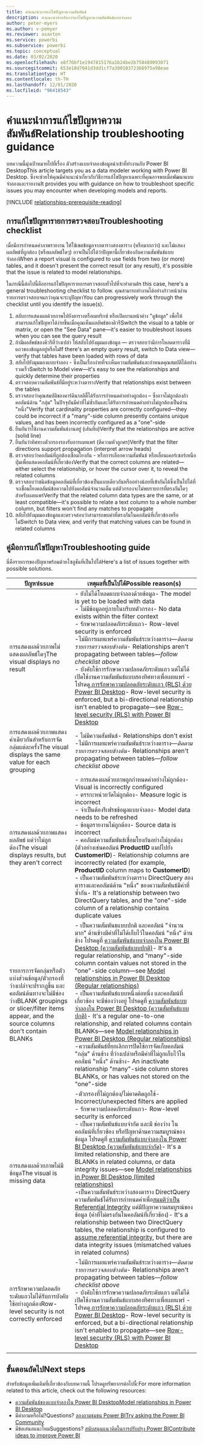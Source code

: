 ```yaml
---
title: คำแนะนำการแก้ไขปัญหาความสัมพันธ์
description: คำแนะนำสำหรับการแก้ไขปัญหาความสัมพันธ์แบบจำลอง
author: peter-myers
ms.author: v-pemyer
ms.reviewer: asaxton
ms.service: powerbi
ms.subservice: powerbi
ms.topic: conceptual
ms.date: 03/02/2020
ms.openlocfilehash: e8f76bf1e1947815176a1b24be2b758489093071
ms.sourcegitcommit: 653e18d7041d3dd1cf7a38010372366975a98eae
ms.translationtype: HT
ms.contentlocale: th-TH
ms.lasthandoff: 12/01/2020
ms.locfileid: "96418543"
---
```

# <a name="relationship-troubleshooting-guidance"></a><span data-ttu-id="def84-103">คำแนะนำการแก้ไขปัญหาความสัมพันธ์</span><span class="sxs-lookup"><span data-stu-id="def84-103">Relationship troubleshooting guidance</span></span>

<span data-ttu-id="def84-104">บทความนี้มุ่งเป้าหมายไปที่เรื่อง ตัวสร้างแบบจำลองข้อมูลนำเข้าที่ทำงานกับ Power BI Desktop</span><span class="sxs-lookup"><span data-stu-id="def84-104">This article targets you as a data modeler working with Power BI Desktop.</span></span> <span data-ttu-id="def84-105">ซึ่งจะช่วยให้คุณมีคำแนะนำเกี่ยวกับวิธีการแก้ไขปัญหาเฉพาะที่คุณอาจพบเมื่อพัฒนาแบบจำลองและรายงาน</span><span class="sxs-lookup"><span data-stu-id="def84-105">It provides you with guidance on how to troubleshoot specific issues you may encounter when developing models and reports.</span></span>

[!INCLUDE [relationships-prerequisite-reading](includes/relationships-prerequisite-reading.md)]

## <a name="troubleshooting-checklist"></a><span data-ttu-id="def84-106">การแก้ไขปัญหารายการตรวจสอบ</span><span class="sxs-lookup"><span data-stu-id="def84-106">Troubleshooting checklist</span></span>

<span data-ttu-id="def84-107">เมื่อมีการกำหนดค่าภาพรายงาน ให้ใช้เขตข้อมูลจากตารางสองตาราง (หรือมากกว่า) และไม่แสดงผลลัพธ์ที่ถูกต้อง (หรือผลลัพธ์ใดๆ) อาจเป็นไปได้ว่าปัญหานี้เกี่ยวข้องกับความสัมพันธ์แบบจำลอง</span><span class="sxs-lookup"><span data-stu-id="def84-107">When a report visual is configured to use fields from two (or more) tables, and it doesn't present the correct result (or any result), it's possible that the issue is related to model relationships.</span></span>

<span data-ttu-id="def84-108">ในกรณีนี้ต่อไปนี้คือการแก้ไขปัญหารายการตรวจสอบทั่วไปที่จะทำตาม</span><span class="sxs-lookup"><span data-stu-id="def84-108">In this case, here's a general troubleshooting checklist to follow.</span></span> <span data-ttu-id="def84-109">คุณสามารถทำงานได้อย่างก้าวหน้าผ่านรายการตรวจสอบจนกว่าคุณจะระบุปัญหา</span><span class="sxs-lookup"><span data-stu-id="def84-109">You can progressively work through the checklist until you identify the issue(s).</span></span>

1. <span data-ttu-id="def84-110">สลับการแสดงผลด้วยภาพไปยังตารางหรือเมทริกซ์ หรือเปิดบานหน้าต่าง "ดูข้อมูล" เพื่อให้สามารถแก้ไขปัญหาได้ง่ายขึ้นเมื่อคุณเห็นผลลัพธ์ของคิวรี</span><span class="sxs-lookup"><span data-stu-id="def84-110">Switch the visual to a table or matrix, or open the "See Data" pane—it's easier to troubleshoot issues when you can see the query result</span></span>
1. <span data-ttu-id="def84-111">ถ้ามีผลลัพธ์ของคิวรีที่ว่างเปล่า ให้สลับไปยังมุมมองข้อมูล — ตรวจสอบว่ามีการโหลดตารางที่มีแถวของข้อมูลอยู่หรือไม่</span><span class="sxs-lookup"><span data-stu-id="def84-111">If there's an empty query result, switch to Data view—verify that tables have been loaded with rows of data</span></span>
1. <span data-ttu-id="def84-112">สลับไปยังมุมมองแบบจำลอง - ซึ่งเป็นเรื่องง่ายที่จะเห็นความสัมพันธ์และกำหนดคุณสมบัติได้อย่างรวดเร็ว</span><span class="sxs-lookup"><span data-stu-id="def84-112">Switch to Model view—it's easy to see the relationships and quickly determine their properties</span></span>
1. <span data-ttu-id="def84-113">ตรวจสอบความสัมพันธ์ที่มีอยู่ระหว่างตาราง</span><span class="sxs-lookup"><span data-stu-id="def84-113">Verify that relationships exist between the tables</span></span>
1. <span data-ttu-id="def84-114">ตรวจสอบว่าคุณสมบัติของคาร์ดินาลลิตี้ได้รับการกำหนดค่าอย่างถูกต้อง – ซึ่งอาจไม่ถูกต้องถ้าคอลัมน์ด้าน "กลุ่ม" ในปัจจุบันมีค่าที่ไม่ซ้ำกันและได้รับการกำหนดค่าอย่างไม่ถูกต้องเป็นด้าน "หนึ่ง"</span><span class="sxs-lookup"><span data-stu-id="def84-114">Verify that cardinality properties are correctly configured—they could be incorrect if a "many"-side column presently contains unique values, and has been incorrectly configured as a "one"-side</span></span>
1. <span data-ttu-id="def84-115">ยืนยันว่าใช้งานความสัมพันธ์งานอยู่ (เส้นทึบ)</span><span class="sxs-lookup"><span data-stu-id="def84-115">Verify that the relationships are active (solid line)</span></span>
1. <span data-ttu-id="def84-116">ยืนยันว่าทิศทางตัวกรองรองรับการเผยแพร่ (ตีความหัวลูกศร)</span><span class="sxs-lookup"><span data-stu-id="def84-116">Verify that the filter directions support propagation (interpret arrow heads)</span></span>
1. <span data-ttu-id="def84-117">ตรวจสอบว่าคอลัมน์ที่ถูกต้องเชื่อมโยงกัน - หรือการเลือกความสัมพันธ์ หรือเลื่อนเคอร์เซอร์เหนือปุ่มเพื่อแสดงคอลัมน์ที่เกี่ยวข้อง</span><span class="sxs-lookup"><span data-stu-id="def84-117">Verify that the correct columns are related—either select the relationship, or hover the cursor over it, to reveal the related columns</span></span>
1. <span data-ttu-id="def84-118">ตรวจสอบว่าชนิดข้อมูลคอลัมน์ที่เกี่ยวข้องเป็นแบบเดียวกันหรืออย่างน้อยที่เข้ากันได้ซึ่งเป็นไปได้ที่จะเชื่อมโยงคอลัมน์ข้อความไปยังคอลัมน์จำนวนเต็ม แต่ตัวกรองจะไม่พบรายการที่ตรงกันใดๆ สำหรับเผยแพร่</span><span class="sxs-lookup"><span data-stu-id="def84-118">Verify that the related column data types are the same, or at least compatible—it's possible to relate a text column to a whole number column, but filters won't find any matches to propagate</span></span>
1. <span data-ttu-id="def84-119">สลับไปยังมุมมองข้อมูลและตรวจสอบว่าสามารถพบค่าที่ตรงกันในคอลัมน์ที่เกี่ยวข้องหรือไม่</span><span class="sxs-lookup"><span data-stu-id="def84-119">Switch to Data view, and verify that matching values can be found in related columns</span></span>

## <a name="troubleshooting-guide"></a><span data-ttu-id="def84-120">คู่มือการแก้ไขปัญหา</span><span class="sxs-lookup"><span data-stu-id="def84-120">Troubleshooting guide</span></span>

<span data-ttu-id="def84-121">นี่คือรายการของปัญหาพร้อมด้วยโซลูชันที่เป็นไปได้</span><span class="sxs-lookup"><span data-stu-id="def84-121">Here's a list of issues together with possible solutions.</span></span>

|<span data-ttu-id="def84-122">ปัญหา</span><span class="sxs-lookup"><span data-stu-id="def84-122">Issue</span></span>|<span data-ttu-id="def84-123">เหตุผลที่เป็นไปได้</span><span class="sxs-lookup"><span data-stu-id="def84-123">Possible reason(s)</span></span>|
|---------|---------|
|<span data-ttu-id="def84-124">การแสดงผลด้วยภาพไม่แสดงผลลัพธ์ใดๆ</span><span class="sxs-lookup"><span data-stu-id="def84-124">The visual displays no result</span></span>|<span data-ttu-id="def84-125">- ยังไม่ได้โหลดแบบจำลองด้วยข้อมูล</span><span class="sxs-lookup"><span data-stu-id="def84-125">- The model is yet to be loaded with data</span></span><br /><span data-ttu-id="def84-126">- ไม่มีข้อมูลอยู่ภายในบริบทตัวกรอง</span><span class="sxs-lookup"><span data-stu-id="def84-126">- No data exists within the filter context</span></span><br /><span data-ttu-id="def84-127">- รักษาความปลอดภัยระดับแถว</span><span class="sxs-lookup"><span data-stu-id="def84-127">- Row-level security is enforced</span></span><br /><span data-ttu-id="def84-128">-ไม่มีการเผยแพร่ความสัมพันธ์ระหว่างตาราง—_ติดตามรายการตรวจสอบข้างต้น_</span><span class="sxs-lookup"><span data-stu-id="def84-128">- Relationships aren't propagating between tables—_follow checklist above_</span></span><br /><span data-ttu-id="def84-129">- บังคับใช้การรักษาความปลอดภัยระดับแถว แต่ไม่ได้เปิดใช้งานความสัมพันธ์แบบสองทิศทางเพื่อเผยแพร่ - โปรดดู[ การรักษาความปลอดภัยระดับแถว (RLS) ด้วย Power BI Desktop](../create-reports/desktop-rls.md)</span><span class="sxs-lookup"><span data-stu-id="def84-129">- Row-level security is enforced, but a bi-directional relationship isn't enabled to propagate—see [Row-level security (RLS) with Power BI Desktop](../create-reports/desktop-rls.md)</span></span>|
|<span data-ttu-id="def84-130">การแสดงผลด้วยภาพแสดงค่าเดียวกันสำหรับการจัดกลุ่มแต่ละครั้ง</span><span class="sxs-lookup"><span data-stu-id="def84-130">The visual displays the same value for each grouping</span></span> |<span data-ttu-id="def84-131">- ไม่มีความสัมพันธ์</span><span class="sxs-lookup"><span data-stu-id="def84-131">- Relationships don't exist</span></span><br /><span data-ttu-id="def84-132">-ไม่มีการเผยแพร่ความสัมพันธ์ระหว่างตาราง—_ติดตามรายการตรวจสอบข้างต้น_</span><span class="sxs-lookup"><span data-stu-id="def84-132">- Relationships aren't propagating between tables—_follow checklist above_</span></span>|
|<span data-ttu-id="def84-133">การแสดงผลด้วยภาพแสดงผลลัพธ์ แต่ว่าไม่ถูกต้อง</span><span class="sxs-lookup"><span data-stu-id="def84-133">The visual displays results, but they aren't correct</span></span>|<span data-ttu-id="def84-134">- การแสดงผลด้วยภาพถูกกำหนดค่าอย่างไม่ถูกต้อง</span><span class="sxs-lookup"><span data-stu-id="def84-134">- Visual is incorrectly configured</span></span><br /><span data-ttu-id="def84-135">- ตรรกะหน่วยวัดไม่ถูกต้อง</span><span class="sxs-lookup"><span data-stu-id="def84-135">- Measure logic is incorrect</span></span><br /><span data-ttu-id="def84-136">- จำเป็นต้องรีเฟรชข้อมูลแบบจำลอง</span><span class="sxs-lookup"><span data-stu-id="def84-136">- Model data needs to be refreshed</span></span><br /><span data-ttu-id="def84-137">- ข้อมูลรายงานไม่ถูกต้อง</span><span class="sxs-lookup"><span data-stu-id="def84-137">- Source data is incorrect</span></span><br /><span data-ttu-id="def84-138">- คอลัมน์ความสัมพันธ์เชื่อมโยงกันอย่างไม่ถูกต้อง (ตัวอย่างเช่นคอลัมน์ **ProductID** แมปไปยัง **CustomerID**)</span><span class="sxs-lookup"><span data-stu-id="def84-138">- Relationship columns are incorrectly related (for example, **ProductID** column maps to **CustomerID**)</span></span><br /><span data-ttu-id="def84-139">- เป็นความสัมพันธ์ระหว่างตาราง DirectQuery สองตารางและคอลัมน์ด้าน "หนึ่ง" ของความสัมพันธ์มีค่าที่ซ้ำกัน</span><span class="sxs-lookup"><span data-stu-id="def84-139">- It's a relationship between two DirectQuery tables, and the "one"-side column of a relationship contains duplicate values</span></span>|
|<span data-ttu-id="def84-140">รายการการจัดกลุ่มหรือตัวแบ่งส่วนข้อมูล/ตัวกรองที่ว่างเปล่าจะปรากฏขึ้น และคอลัมน์ต้นทางจะไม่มีช่องว่าง</span><span class="sxs-lookup"><span data-stu-id="def84-140">BLANK groupings or slicer/filter items appear, and the source columns don't contain BLANKs</span></span>|<span data-ttu-id="def84-141">- เป็นความสัมพันธแบบปกติ และคอลัมน์ "จำนวนมาก" ด้านข้างมีค่าที่ไม่ได้เก็บไว้ในคอลัมน์ "หนึ่ง" ด้านข้าง โปรดดูที่ [ความสัมพันธ์แบบจำลองใน Power BI Desktop (ความสัมพันธ์แบบปกติ)](../transform-model/desktop-relationships-understand.md#regular-relationships)</span><span class="sxs-lookup"><span data-stu-id="def84-141">- It's a regular relationship, and "many"-side column contain values not stored in the "one"-side column—see [Model relationships in Power BI Desktop (Regular relationships)](../transform-model/desktop-relationships-understand.md#regular-relationships)</span></span><br /><span data-ttu-id="def84-142">- เป็นความสัมพันธ์แบบหนึ่งต่อหนึ่ง และคอลัมน์ที่เกี่ยวข้อง จะมีช่องว่างอยู่ โปรดดูที่ [ความสัมพันธ์แบบจำลองใน Power BI Desktop (ความสัมพันธ์แบบปกติ)](../transform-model/desktop-relationships-understand.md#regular-relationships)</span><span class="sxs-lookup"><span data-stu-id="def84-142">- It's a regular one-to-one relationship, and related columns contain BLANKs—see [Model relationships in Power BI Desktop (Regular relationships)](../transform-model/desktop-relationships-understand.md#regular-relationships)</span></span><br /><span data-ttu-id="def84-143">-ความสัมพันธ์ที่ยกเลิกการปิดใช้การจัดเก็บคอลัมน์ "กลุ่ม" ด้านข้าง ที่ว่างเปล่าหรือมีค่าที่ไม่ถูกเก็บไว้ในคอลัมน์ "หนึ่ง" ด้านข้าง</span><span class="sxs-lookup"><span data-stu-id="def84-143">- An inactivate relationship "many"-side column stores BLANKs, or has values not stored on the "one"-side</span></span>|
|<span data-ttu-id="def84-144">การแสดงผลด้วยภาพไม่มีข้อมูล</span><span class="sxs-lookup"><span data-stu-id="def84-144">The visual is missing data</span></span>|<span data-ttu-id="def84-145">-ตัวกรองที่ไม่ถูกต้อง/ไม่คาดคิดถูกใช้</span><span class="sxs-lookup"><span data-stu-id="def84-145">- Incorrect/unexpected filters are applied</span></span><br /><span data-ttu-id="def84-146">- รักษาความปลอดภัยระดับแถว</span><span class="sxs-lookup"><span data-stu-id="def84-146">- Row-level security is enforced</span></span><br /><span data-ttu-id="def84-147">- เป็นความสัมพันธ์แบบจำกัด และมี ช่องว่าง ในคอลัมน์ที่เกี่ยวข้อง หรือปัญหาด้านความสมบูรณ์ของข้อมูล โปรดดูที่ [ความสัมพันธ์แบบจำลองใน Power BI Desktop (ความสัมพันธ์แบบจำกัด)](../transform-model/desktop-relationships-understand.md#limited-relationships)</span><span class="sxs-lookup"><span data-stu-id="def84-147">- It's a limited relationship, and there are BLANKs in related columns, or data integrity issues—see [Model relationships in Power BI Desktop (limited relationships)](../transform-model/desktop-relationships-understand.md#limited-relationships)</span></span><br /><span data-ttu-id="def84-148">-เป็นความสัมพันธ์ระหว่างสองตาราง DirectQuery ความสัมพันธ์ได้รับการกำหนดค่าเพื่อ[สมมติว่าเป็น Referential Integrity](../transform-model/desktop-relationships-understand.md#assume-referential-integrity) แต่มีปัญหาความสมบูรณ์ของข้อมูล (ค่าที่ไม่ตรงกันในคอลัมน์ที่เกี่ยวข้อง)</span><span class="sxs-lookup"><span data-stu-id="def84-148">- It's a relationship between two DirectQuery tables, the relationship is configured to [assume referential integrity](../transform-model/desktop-relationships-understand.md#assume-referential-integrity), but there are data integrity issues (mismatched values in related columns)</span></span>|
|<span data-ttu-id="def84-149">การรักษาความปลอดภัยระดับแถวไม่ได้รับการบังคับใช้อย่างถูกต้อง</span><span class="sxs-lookup"><span data-stu-id="def84-149">Row-level security is not correctly enforced</span></span>|<span data-ttu-id="def84-150">-ไม่มีการเผยแพร่ความสัมพันธ์ระหว่างตาราง—_ติดตามรายการตรวจสอบข้างต้น_</span><span class="sxs-lookup"><span data-stu-id="def84-150">- Relationships aren't propagating between tables—_follow checklist above_</span></span><br /><span data-ttu-id="def84-151">- บังคับใช้การรักษาความปลอดภัยระดับแถว แต่ไม่ได้เปิดใช้งานความสัมพันธ์แบบสองทิศทางเพื่อเผยแพร่ - โปรดดู[ การรักษาความปลอดภัยระดับแถว (RLS) ด้วย Power BI Desktop](../create-reports/desktop-rls.md)</span><span class="sxs-lookup"><span data-stu-id="def84-151">- Row-level security is enforced, but a bi-directional relationship isn't enabled to propagate—see [Row-level security (RLS) with Power BI Desktop](../create-reports/desktop-rls.md)</span></span>|
|||

## <a name="next-steps"></a><span data-ttu-id="def84-152">ขั้นตอนถัดไป</span><span class="sxs-lookup"><span data-stu-id="def84-152">Next steps</span></span>

<span data-ttu-id="def84-153">สำหรับข้อมูลเพิ่มเติมที่เกี่ยวข้องกับบทความนี้ โปรดดูทรัพยากรต่อไปนี้:</span><span class="sxs-lookup"><span data-stu-id="def84-153">For more information related to this article, check out the following resources:</span></span>

- [<span data-ttu-id="def84-154">ความสัมพันธ์ของแบบจำลองใน Power BI Desktop</span><span class="sxs-lookup"><span data-stu-id="def84-154">Model relationships in Power BI Desktop</span></span>](../transform-model/desktop-relationships-understand.md)
- <span data-ttu-id="def84-155">มีคำถามหรือไม่?</span><span class="sxs-lookup"><span data-stu-id="def84-155">Questions?</span></span> [<span data-ttu-id="def84-156">ลองถามชุมชน Power BI</span><span class="sxs-lookup"><span data-stu-id="def84-156">Try asking the Power BI Community</span></span>](https://community.powerbi.com/)
- <span data-ttu-id="def84-157">มีข้อเสนอแนะไหม</span><span class="sxs-lookup"><span data-stu-id="def84-157">Suggestions?</span></span> [<span data-ttu-id="def84-158">สนับสนุนแนวคิดในการปรับปรุง Power BI</span><span class="sxs-lookup"><span data-stu-id="def84-158">Contribute ideas to improve Power BI</span></span>](https://ideas.powerbi.com/)
